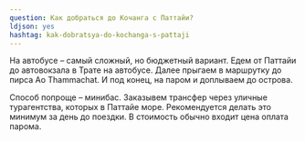 ```yaml
---
question: Как добраться до Кочанга с Паттайи?
ldjson: yes
hashtag: kak-dobratsya-do-kochanga-s-pattaji
---
```


На автобусе – самый сложный, но бюджетный вариант. Едем от Паттайи до автовокзала в Трате на автобусе. Далее прыгаем в маршрутку до пирса Ao Thammachat. И под конец, на паром и доплываем до острова.

Способ попроще – минибас. Заказывем трансфер через уличные турагентства, которых в Паттайе море. Рекомендуется делать это минимум за день до поездки. В стоимость обычно входит цена оплата парома.